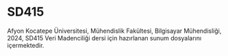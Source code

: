 # SD415
Afyon Kocatepe Üniversitesi, Mühendislik Fakültesi, Bilgisayar Mühendisliği, 2024, SD415 Veri Madenciliği dersi için hazırlanan sunum dosyalarını içermektedir.
